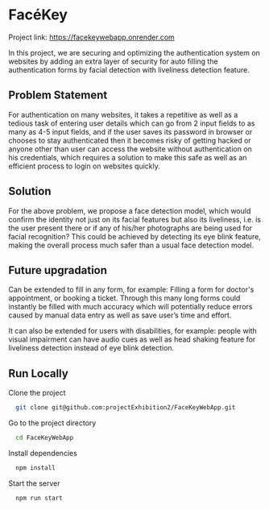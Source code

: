 
# FacéKey

Project link: https://facekeywebapp.onrender.com

In this project, we are securing and optimizing the authentication system on websites by adding an extra layer of security for auto filling the authentication forms by facial detection with liveliness detection feature.

## Problem Statement

For authentication on many websites, it takes a repetitive as well as a tedious task of entering user details which can go from 2 input fields to as many as 4-5 input fields, and if the user saves its password in browser or chooses to stay authenticated then it becomes risky of getting hacked or anyone other than user can access the website without authentication on his credentials, which requires a solution to make this safe as well as an efficient process to login on websites quickly. 

## Solution

For the above problem, we propose a face detection model, which would confirm the identity not just on its facial features but also its liveliness, i.e. is the user present there or if any of his/her photographs are being used for facial recognition? This could be achieved by detecting its eye blink feature, making the overall process much safer than a usual face detection model. 

## Future upgradation

Can be extended to fill in any form, for example: Filling a form for doctor's appointment, or booking a ticket. Through this many long forms could instantly be filled with much accuracy which will potentially reduce errors caused by manual data entry as well as save user’s time and effort. 

It can also be extended for users with disabilities, for example: people with visual impairment can have audio cues as well as head shaking feature for liveliness detection instead of eye blink detection. 

## Run Locally

Clone the project

```bash
  git clone git@github.com:projectExhibition2/FaceKeyWebApp.git
```

Go to the project directory

```bash
  cd FaceKeyWebApp
```

Install dependencies

```bash
  npm install
```

Start the server

```bash
  npm run start
```

